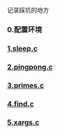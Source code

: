 记录踩坑的地方
### 0.配置环境
### [1.sleep.c](sleep.c)
### [2.pingpong.c](pingpong.c)
### [3.primes.c](primes.c)
### [4.find.c](find.c)
### [5.xargs.c](xargs.c)
